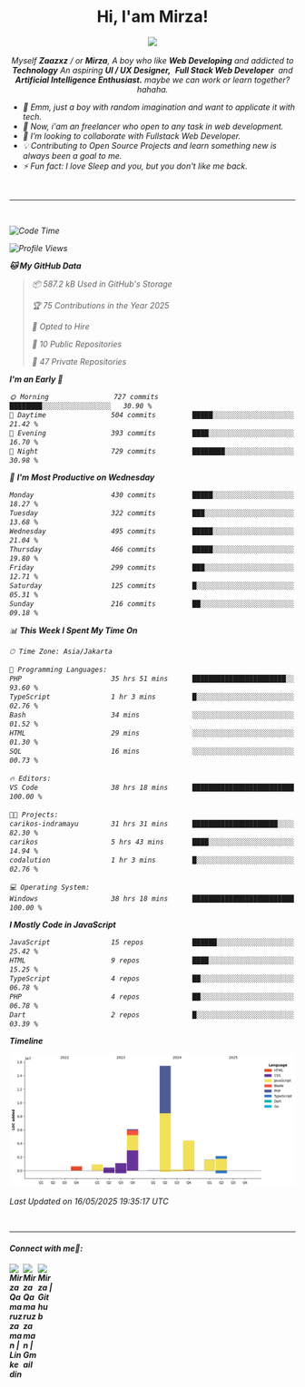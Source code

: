 <h1 align="center">Hi, I'am Mirza!</h1>
<p align="center">
  <a href="https://github.com/Ratheshan03/readme-typing-svg"><img src="https://readme-typing-svg.herokuapp.com?lines=UI+/+UX+Designer;Full+Stack+Web+Developer;IT+Enthusiast;Artificial+Intelligence+Addicted;&center=true&width=500&height=50"></a>
</p>

<p align="center">
  <em>
    Myself <b>Zaazxz</b> / or <b>Mirza</b>, A boy who like <b>Web Developing</b> and addicted to <b>Technology</b>
    An aspiring <b>UI / UX Designer,</b>&nbsp; <b>Full Stack Web Developer</b>&nbsp; and <b> Artificial Intelligence Enthusiast.</b> maybe we can work or learn together? hahaha.
  <br>
</p>

- 🧞 Emm, just a boy with random imagination and want to applicate it with tech.
- 🔭 Now, i'am an freelancer who open to any task in web development.
- 👯 I’m looking to collaborate with Fullstack Web Developer.
- 💡 Contributing to Open Source Projects and learn something new is always been a goal to me.
- ⚡ Fun fact: I love Sleep and you, but you don't like me back.
<br>

---

<br>

<!--START_SECTION:waka-->
![Code Time](http://img.shields.io/badge/Code%20Time-826%20hrs%2043%20mins-blue)

![Profile Views](http://img.shields.io/badge/Profile%20Views-0-blue)

**🐱 My GitHub Data** 

> 📦 587.2 kB Used in GitHub's Storage 
 > 
> 🏆 75 Contributions in the Year 2025
 > 
> 💼 Opted to Hire
 > 
> 📜 10 Public Repositories 
 > 
> 🔑 47 Private Repositories 
 > 
**I'm an Early 🐤** 

```text
🌞 Morning                727 commits         ████████░░░░░░░░░░░░░░░░░   30.90 % 
🌆 Daytime                504 commits         █████░░░░░░░░░░░░░░░░░░░░   21.42 % 
🌃 Evening                393 commits         ████░░░░░░░░░░░░░░░░░░░░░   16.70 % 
🌙 Night                  729 commits         ████████░░░░░░░░░░░░░░░░░   30.98 % 
```
📅 **I'm Most Productive on Wednesday** 

```text
Monday                   430 commits         █████░░░░░░░░░░░░░░░░░░░░   18.27 % 
Tuesday                  322 commits         ███░░░░░░░░░░░░░░░░░░░░░░   13.68 % 
Wednesday                495 commits         █████░░░░░░░░░░░░░░░░░░░░   21.04 % 
Thursday                 466 commits         █████░░░░░░░░░░░░░░░░░░░░   19.80 % 
Friday                   299 commits         ███░░░░░░░░░░░░░░░░░░░░░░   12.71 % 
Saturday                 125 commits         █░░░░░░░░░░░░░░░░░░░░░░░░   05.31 % 
Sunday                   216 commits         ██░░░░░░░░░░░░░░░░░░░░░░░   09.18 % 
```


📊 **This Week I Spent My Time On** 

```text
🕑︎ Time Zone: Asia/Jakarta

💬 Programming Languages: 
PHP                      35 hrs 51 mins      ███████████████████████░░   93.60 % 
TypeScript               1 hr 3 mins         █░░░░░░░░░░░░░░░░░░░░░░░░   02.76 % 
Bash                     34 mins             ░░░░░░░░░░░░░░░░░░░░░░░░░   01.52 % 
HTML                     29 mins             ░░░░░░░░░░░░░░░░░░░░░░░░░   01.30 % 
SQL                      16 mins             ░░░░░░░░░░░░░░░░░░░░░░░░░   00.73 % 

🔥 Editors: 
VS Code                  38 hrs 18 mins      █████████████████████████   100.00 % 

🐱‍💻 Projects: 
carikos-indramayu        31 hrs 31 mins      █████████████████████░░░░   82.30 % 
carikos                  5 hrs 43 mins       ████░░░░░░░░░░░░░░░░░░░░░   14.94 % 
codalution               1 hr 3 mins         █░░░░░░░░░░░░░░░░░░░░░░░░   02.76 % 

💻 Operating System: 
Windows                  38 hrs 18 mins      █████████████████████████   100.00 % 
```

**I Mostly Code in JavaScript** 

```text
JavaScript               15 repos            ██████░░░░░░░░░░░░░░░░░░░   25.42 % 
HTML                     9 repos             ████░░░░░░░░░░░░░░░░░░░░░   15.25 % 
TypeScript               4 repos             ██░░░░░░░░░░░░░░░░░░░░░░░   06.78 % 
PHP                      4 repos             ██░░░░░░░░░░░░░░░░░░░░░░░   06.78 % 
Dart                     2 repos             █░░░░░░░░░░░░░░░░░░░░░░░░   03.39 % 
```



**Timeline**

![Lines of Code chart](https://raw.githubusercontent.com/zaazxz/zaazxz/main/assets/bar_graph.png)


 Last Updated on 16/05/2025 19:35:17 UTC
<!--END_SECTION:waka-->

<br>

---

<h4> Connect with me🤝: <h4>
  </hr>
  <a href="https://www.linkedin.com/in/mirzaqamaruzzaman18/">
   <img align="left" alt=" Mirza Qamaruzzaman | Linkedin" width="24px" src="https://www.vectorlogo.zone/logos/linkedin/linkedin-icon.svg" />
  </a>
  <a href="mailto:mirzaqamaruzzaman18@gmail.com">
    <img align="left" alt=" Mirza Qamaruzzaman | Gmail" width="26px" src="https://www.vectorlogo.zone/logos/gmail/gmail-icon.svg" />
  </a>
   <a href="https://github.com/zaazxz">
    <img align="left" alt=" Mirza | Github" width="26px" src="https://www.vectorlogo.zone/logos/github/github-tile.svg" />
  </a>
  <br>
